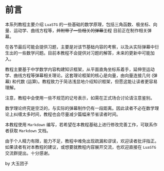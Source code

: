 # 前言

本系列教程主要介绍 `LuaSTG` 的一些基础的数学原理，包括三角函数、极坐标、向量、运动学、曲线方程等，~~并附带了一些相关的弹幕工程~~ 目前正在制作相关弹幕。

在各节最后可能会提供习题，主要是对该节基础内容的考察，以及从实际弹幕中衍生出的一些数学问题。目前本教程不会提供对习题的解答，未来的更新中可能加入。

教程主要基于中学数学内容构建知识框架，从平面直角坐标系着手，延伸至运动学、曲线方程等弹幕相关理论。这套理论框架的核心是向量，由向量连接几何 (弹幕) 和代数 (运算)。教程致力于简洁浅显地介绍知识框架，但愿这能让读者更容易理解。

注意，教程中会使用一些不规范的记号表示，如需在正式场合讨论请注意鉴别。

数学理论终究是空泛的，与实际的弹幕制作仍有一段距离。因此读者不必在数学理论上纠缠太多时间，教程也会尽量减少篇幅来节省读者时间。

本教程使用 `Markdown` 编写，若希望在本教程基础上进行修改完善工作，可联系作者获取 `Markdown` 文档。

由于个人精力有限，能力不足，教程中难免出现疏漏和谬误，欢迎读者批评指正。如果读者有对本教程的建议，或想要就教程内容展开交流，也欢迎直接在 `LuaSTG` 交流群提出。十分感谢。

by 大玉团子